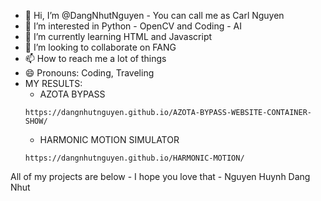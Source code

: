 - 👋 Hi, I’m @DangNhutNguyen - You can call me as Carl Nguyen
- 👀 I’m interested in Python - OpenCV and Coding - AI
- 🌱 I’m currently learning HTML and Javascript
- 💞️ I’m looking to collaborate on FANG
- 📫 How to reach me a lot of things
- 😄 Pronouns: Coding, Traveling
- MY RESULTS:
  + AZOTA BYPASS
  ```
  https://dangnhutnguyen.github.io/AZOTA-BYPASS-WEBSITE-CONTAINER-SHOW/
  ```
  + HARMONIC MOTION SIMULATOR
  ```
  https://dangnhutnguyen.github.io/HARMONIC-MOTION/
  ```
All of my projects are below - I hope you love that - Nguyen Huynh Dang Nhut
<!---
DangNhutNguyen/DangNhutNguyen is a ✨ special ✨ repository because its `README.md` (this file) appears on your GitHub profile.
You can click the Preview link to take a look at your changes.
--->
